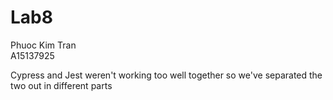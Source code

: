 # Lab8
Phuoc Kim Tran\
A15137925

Cypress and Jest weren't working too well together
so we've separated the two out in different parts
